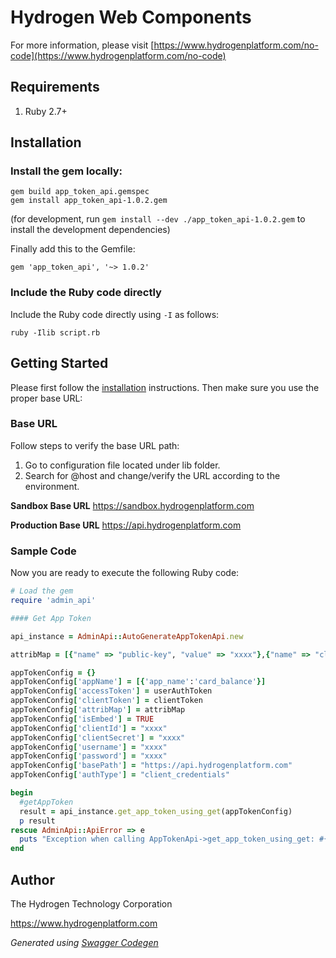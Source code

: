 # Hydrogen Web Components

For more information, please visit [https://www.hydrogenplatform.com/no-code](https://www.hydrogenplatform.com/no-code)

## Requirements
1. Ruby 2.7+

## Installation

### Install the gem locally:

```shell
gem build app_token_api.gemspec
gem install app_token_api-1.0.2.gem
```
(for development, run `gem install --dev ./app_token_api-1.0.2.gem` to install the development dependencies)

Finally add this to the Gemfile:

    gem 'app_token_api', '~> 1.0.2'

### Include the Ruby code directly

Include the Ruby code directly using `-I` as follows:

```shell
ruby -Ilib script.rb
```

## Getting Started

Please first follow the [installation](#installation) instructions. Then make sure you use the proper base URL:

### Base URL
Follow steps to verify the base URL path:

1. Go to configuration file located under lib folder.
2. Search for @host and change/verify the URL according to the environment.

**Sandbox Base URL**
https://sandbox.hydrogenplatform.com

**Production Base URL**
https://api.hydrogenplatform.com

### Sample Code
Now you are ready to execute the following Ruby code:

```ruby
# Load the gem
require 'admin_api'

#### Get App Token

api_instance = AdminApi::AutoGenerateAppTokenApi.new

attribMap = [{"name" => "public-key", "value" => "xxxx"},{"name" => "client-id", "value" => "xxxx"}, {"name" => "card-id", "value" => "xxxx"}]

appTokenConfig = {}
appTokenConfig['appName'] = [{'app_name':'card_balance'}]
appTokenConfig['accessToken'] = userAuthToken
appTokenConfig['clientToken'] = clientToken
appTokenConfig['attribMap'] = attribMap
appTokenConfig['isEmbed'] = TRUE
appTokenConfig['clientId'] = "xxxx"
appTokenConfig['clientSecret'] = "xxxx"
appTokenConfig['username'] = "xxxx"
appTokenConfig['password'] = "xxxx"
appTokenConfig['basePath'] = "https://api.hydrogenplatform.com"
appTokenConfig['authType'] = "client_credentials"

begin
  #getAppToken
  result = api_instance.get_app_token_using_get(appTokenConfig)
  p result
rescue AdminApi::ApiError => e
  puts "Exception when calling AppTokenApi->get_app_token_using_get: #{e}"
end

```

## Author
The Hydrogen Technology Corporation

https://www.hydrogenplatform.com

*Generated using [Swagger Codegen](https://github.com/swagger-api/swagger-codegen)*

